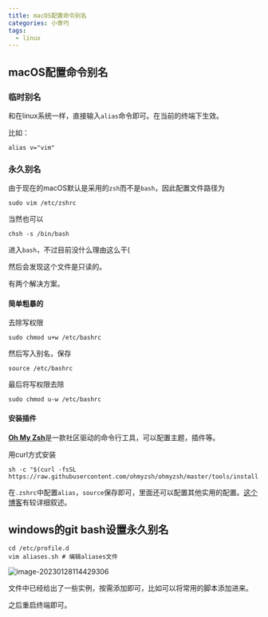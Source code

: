 ```yaml
---
title: macOS配置命令别名
categories: 小寄巧
tags:
  - linux
---
```

## macOS配置命令别名

### 临时别名

和在linux系统一样，直接输入`alias`命令即可。在当前的终端下生效。

比如：

```shell
alias v="vim"
```

### 永久别名

由于现在的macOS默认是采用的`zsh`而不是`bash`，因此配置文件路径为

```shell
sudo vim /etc/zshrc
```

当然也可以

```shell
chsh -s /bin/bash
```

进入`bash`，不过目前没什么理由这么干(

然后会发现这个文件是只读的。

有两个解决方案。

#### 简单粗暴的

去除写权限

```shell
sudo chmod u+w /etc/bashrc
```

然后写入别名，保存

```shell
source /etc/bashrc
```

最后将写权限去除

```shell
sudo chmod u-w /etc/bashrc
```

#### 安装插件

[**Oh My Zsh**](https://github.com/ohmyzsh/ohmyzsh)是一款社区驱动的命令行工具，可以配置主题，插件等。

用curl方式安装

```shell
sh -c "$(curl -fsSL https://raw.githubusercontent.com/ohmyzsh/ohmyzsh/master/tools/install.sh)"
```

在`.zshrc`中配置`alias`，`source`保存即可，里面还可以配置其他实用的配置。[这个博客](https://mrseawave.github.io/blogs/articles/2021/08/29/oh-my-zsh/)有较详细叙述。

## windows的git bash设置永久别名

```shell
cd /etc/profile.d
vim aliases.sh # 编辑aliases文件
```

![image-20230128114429306](https://raw.githubusercontent.com/Lunaticsky-tql/blog_article_resources/main/macOS%E9%85%8D%E7%BD%AE%E5%91%BD%E4%BB%A4%E5%88%AB%E5%90%8D/20230128114558552930_510_image-20230128114429306.png)

文件中已经给出了一些实例，按需添加即可，比如可以将常用的脚本添加进来。

之后重启终端即可。